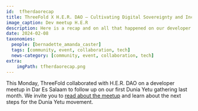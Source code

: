 ```yaml
---
id:  tfherdaorecap
title: ThreeFold X H.E.R. DAO – Cultivating Digital Sovereignty and Inclusive Innovation in Dar Es Salaam
image_caption: Dev meetup H.E.R
description: Here is a recap and on all that happened on our developer meet along side H.E.R DAO in Dar Es Salaam
date: 2024-02-08
taxonomies:
  people: [bernadette_amanda_caster]
  tags: [community, event, collaboration, tech]
  news-category: [community, event, collaboration, tech]
extra:
    imgPath: tfherdaorecap.png
---
```


This Monday, ThreeFold collaborated with H.E.R. DAO on a developer meetup in Dar Es Salaam to follow up on our first Dunia Yetu gathering last month. We invite you to [read about the meetup](https://www.threefold.io/blog/threefold-herdao-dar/) and learn about the next steps for the Dunia Yetu movement.

